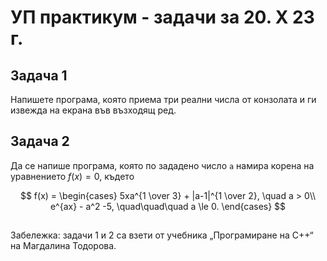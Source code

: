 # УП практикум - задачи за 20. X 23 г.

## Задача 1

Напишете програма, която приема три реални числа от конзолата и ги извежда на екрана във възходящ ред.

## Задача 2

Да се напише програма, която по зададено число `a` намира корена на уравнението $f(x) = 0$, където

$$
f(x) =
  \begin{cases}
    5xa^{1 \over 3} + |a-1|^{1 \over 2}, \quad a > 0\\
    e^{ax} - a^2 -5, \quad\quad\quad a \le 0.
  \end{cases}
$$

##

Забележка: задачи 1 и 2 са взети от учебника „Програмиране на C++“ на Магдалина Тодорова.
